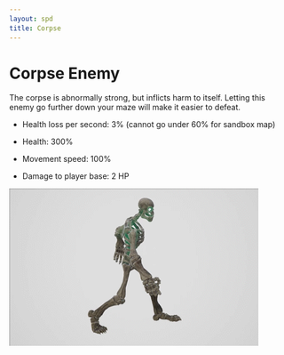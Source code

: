 ```yaml
---
layout: spd
title: Corpse
---
```


# Corpse Enemy

The corpse is abnormally strong, but inflicts harm to itself. Letting this enemy go further down your maze will make it easier to defeat.

* Health loss per second: 3% (cannot go under 60% for sandbox map)

* Health: 300%

* Movement speed: 100%

* Damage to player base: 2 HP

<img src="/assets/images/spd/enemy-dying.gif" width="449" height="283">
